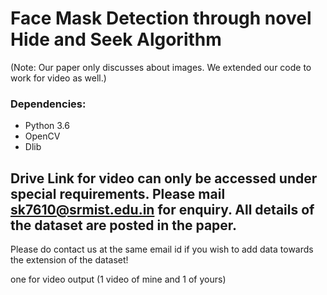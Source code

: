 # Face Mask Detection through novel Hide and Seek Algorithm

(Note: Our paper only discusses about images. We extended our code to work for video as well.)

### Dependencies:
- Python 3.6
- OpenCV
- Dlib

## Drive Link for video can only be accessed under special requirements. Please mail sk7610@srmist.edu.in for enquiry. All details of the dataset are posted in the paper. 

Please do contact us at the same email id if you wish to add data towards the extension of the dataset!

one for video output (1 video of mine and 1 of yours)
